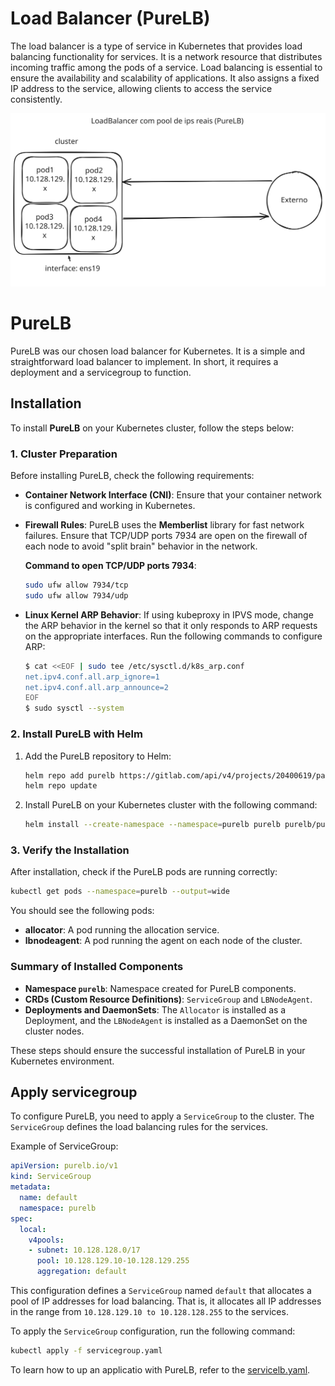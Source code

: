# Load Balancer (PureLB)

The load balancer is a type of service in Kubernetes that provides load balancing functionality for services. It is a network resource that distributes incoming traffic among the pods of a service. Load balancing is essential to ensure the availability and scalability of applications. It also assigns a fixed IP address to the service, allowing clients to access the service consistently.

![alt text](./image-2.svg)

# PureLB

PureLB was our chosen load balancer for Kubernetes. It is a simple and straightforward load balancer to implement. In short, it requires a deployment and a servicegroup to function.

## Installation

To install **PureLB** on your Kubernetes cluster, follow the steps below:

### 1. Cluster Preparation
Before installing PureLB, check the following requirements:

- **Container Network Interface (CNI)**: Ensure that your container network is configured and working in Kubernetes.
- **Firewall Rules**: PureLB uses the **Memberlist** library for fast network failures. Ensure that TCP/UDP ports 7934 are open on the firewall of each node to avoid "split brain" behavior in the network.
  
  **Command to open TCP/UDP ports 7934**:
  ```bash
  sudo ufw allow 7934/tcp
  sudo ufw allow 7934/udp
  ```

- **Linux Kernel ARP Behavior**: If using kubeproxy in IPVS mode, change the ARP behavior in the kernel so that it only responds to ARP requests on the appropriate interfaces. 
  Run the following commands to configure ARP:

  ```bash
  $ cat <<EOF | sudo tee /etc/sysctl.d/k8s_arp.conf
  net.ipv4.conf.all.arp_ignore=1
  net.ipv4.conf.all.arp_announce=2
  EOF
  $ sudo sysctl --system
  ```

### 2. Install PureLB with Helm

1. Add the PureLB repository to Helm:

   ```bash
   helm repo add purelb https://gitlab.com/api/v4/projects/20400619/packages/helm/stable
   helm repo update
   ```

2. Install PureLB on your Kubernetes cluster with the following command:

   ```bash
   helm install --create-namespace --namespace=purelb purelb purelb/purelb
   ```

### 3. Verify the Installation

After installation, check if the PureLB pods are running correctly:

```bash
kubectl get pods --namespace=purelb --output=wide
```

You should see the following pods:

- **allocator**: A pod running the allocation service.
- **lbnodeagent**: A pod running the agent on each node of the cluster.

### Summary of Installed Components

- **Namespace `purelb`**: Namespace created for PureLB components.
- **CRDs (Custom Resource Definitions)**: `ServiceGroup` and `LBNodeAgent`.
- **Deployments and DaemonSets**: The `Allocator` is installed as a Deployment, and the `LBNodeAgent` is installed as a DaemonSet on the cluster nodes.

These steps should ensure the successful installation of PureLB in your Kubernetes environment.

## Apply servicegroup

To configure PureLB, you need to apply a `ServiceGroup` to the cluster. The `ServiceGroup` defines the load balancing rules for the services.

Example of ServiceGroup:

```yaml
apiVersion: purelb.io/v1
kind: ServiceGroup
metadata:
  name: default
  namespace: purelb
spec:
  local:
    v4pools:
    - subnet: 10.128.128.0/17
      pool: 10.128.129.10-10.128.129.255
      aggregation: default
```

This configuration defines a `ServiceGroup` named `default` that allocates a pool of IP addresses for load balancing. That is, it allocates all IP addresses in the range from `10.128.129.10 to 10.128.128.255` to the services.

To apply the `ServiceGroup` configuration, run the following command:

```bash
kubectl apply -f servicegroup.yaml
```

To learn how to up an applicatio with PureLB, refer to the [servicelb.yaml](serviceLB.yaml).